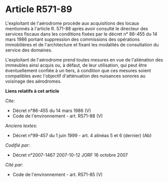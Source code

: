 # Article R571-89

L'exploitant de l'aérodrome procède aux acquisitions des locaux mentionnés à l'article R. 571-88 après avoir consulté le
directeur des services fiscaux dans les conditions fixées par le décret n° 86-455 du 14 mars 1986 portant suppression des
commissions des opérations immobilières et de l'architecture et fixant les modalités de consultation du service des
domaines. 

L'exploitant de l'aérodrome prend toutes mesures en vue de l'aliénation des immeubles ainsi acquis ou, à défaut, de leur
utilisation, qui peut être éventuellement confiée à un tiers, à condition que ces mesures soient compatibles avec l'objectif
d'atténuation des nuisances sonores au voisinage des aérodromes.

**Liens relatifs à cet article**

_Cite_:

  - Décret n°86-455 du 14 mars 1986 (V)
  - Code de l'environnement - art. R571-88 (V)

_Anciens textes_:

  - Décret n°99-457 du 1 juin 1999 - art. 4 alinéas 5 et 6 (dernier) (Ab)

_Codifié par_:

  - Décret n°2007-1467 2007-10-12 JORF 16 octobre 2007

_Cité par_:

  - Code de l'environnement - art. R571-85 (V)

